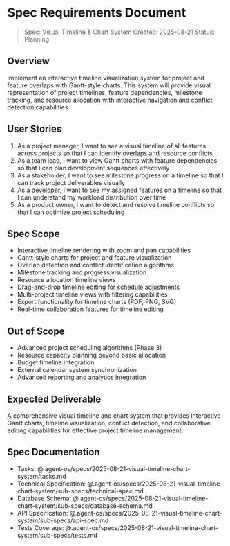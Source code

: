 # Spec Requirements Document

> Spec: Visual Timeline & Chart System
> Created: 2025-08-21
> Status: Planning

## Overview

Implement an interactive timeline visualization system for project and feature overlaps with Gantt-style charts. This system will provide visual representation of project timelines, feature dependencies, milestone tracking, and resource allocation with interactive navigation and conflict detection capabilities.

## User Stories

1. As a project manager, I want to see a visual timeline of all features across projects so that I can identify overlaps and resource conflicts
2. As a team lead, I want to view Gantt charts with feature dependencies so that I can plan development sequences effectively
3. As a stakeholder, I want to see milestone progress on a timeline so that I can track project deliverables visually
4. As a developer, I want to see my assigned features on a timeline so that I can understand my workload distribution over time
5. As a product owner, I want to detect and resolve timeline conflicts so that I can optimize project scheduling

## Spec Scope

- Interactive timeline rendering with zoom and pan capabilities
- Gantt-style charts for project and feature visualization
- Overlap detection and conflict identification algorithms
- Milestone tracking and progress visualization
- Resource allocation timeline views
- Drag-and-drop timeline editing for schedule adjustments
- Multi-project timeline views with filtering capabilities
- Export functionality for timeline charts (PDF, PNG, SVG)
- Real-time collaboration features for timeline editing

## Out of Scope

- Advanced project scheduling algorithms (Phase 3)
- Resource capacity planning beyond basic allocation
- Budget timeline integration
- External calendar system synchronization
- Advanced reporting and analytics integration

## Expected Deliverable

A comprehensive visual timeline and chart system that provides interactive Gantt charts, timeline visualization, conflict detection, and collaborative editing capabilities for effective project timeline management.

## Spec Documentation

- Tasks: @.agent-os/specs/2025-08-21-visual-timeline-chart-system/tasks.md
- Technical Specification: @.agent-os/specs/2025-08-21-visual-timeline-chart-system/sub-specs/technical-spec.md
- Database Schema: @.agent-os/specs/2025-08-21-visual-timeline-chart-system/sub-specs/database-schema.md
- API Specification: @.agent-os/specs/2025-08-21-visual-timeline-chart-system/sub-specs/api-spec.md
- Tests Coverage: @.agent-os/specs/2025-08-21-visual-timeline-chart-system/sub-specs/tests.md